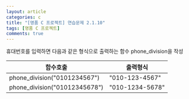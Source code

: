 ```yaml
---
layout: article
categories: c
title: "[명품 C 프로젝트] 연습문제 2.1.10"
tags: [명품 C 프로젝트]
comments: true
---
```


휴대번호를 입력하면 다음과 같은 형식으로 출력하는 함수 phone_division을 작성

|함수호출|출력형식|
|---|---|
|phone_division("0101234567")|"010-123-4567"|
|phone_division("01012345678")|"010-1234-5678"|

<script src="https://gist.github.com/junbly/dd923b2f63574f6799bca9ffeb509bd5.js"></script>
